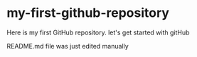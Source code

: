 # my-first-github-repository
Here is my first GitHub repository. let's get started with gitHub

README.md file was just edited manually
